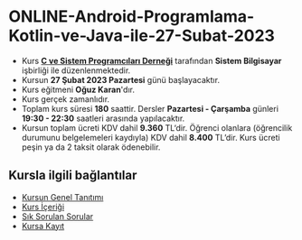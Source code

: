 # ONLINE-Android-Programlama-Kotlin-ve-Java-ile-27-Subat-2023

+ Kurs [__C ve Sistem Programcıları Derneği__](http://www.csystem.org/) tarafından __Sistem Bilgisayar__ işbirliği ile düzenlenmektedir.
+ Kursun __27 Şubat 2023 Pazartesi__ günü başlayacaktır.
+ Kurs eğitmeni __Oğuz Karan__'dır.
+ Kurs gerçek zamanlıdır.
+ Toplam kurs süresi __180__ saattir. Dersler __Pazartesi - Çarşamba__ günleri __19:30 - 22:30__ saatleri arasında yapılacaktır.
+ Kursun toplam ücreti KDV dahil __9.360__ TL‘dir. Öğrenci olanlara (öğrencilik durumunu belgelemeleri kaydıyla) KDV dahil __8.400__ TL’dir. Kurs ücreti peşin ya da 2 taksit olarak ödenebilir.
## Kursla ilgili bağlantılar
+ [Kursun Genel Tanıtımı](https://github.com/CSD-1993/ONLINE-Android-Programlama-Kotlin-ve-Java-ile-27-Subat-2023/blob/main/kurs_tanitimi.md)
+ [Kurs İçeriği](https://github.com/CSD-1993/ONLINE-Android-Programlama-Kotlin-ve-Java-ile-27-Subat-2023/blob/main/kurs_programi.md)
+ [Sık Sorulan Sorular](https://github.com/CSD-1993/ONLINE-Android-Programlama-Kotlin-ve-Java-ile-27-Subat-2023/blob/main/sss.md)
+ [Kursa Kayıt](https://us02web.zoom.us/meeting/register/tZAuf-6pqz0qGdxMgP4ghSOjlDNj6GyMZDqr)
